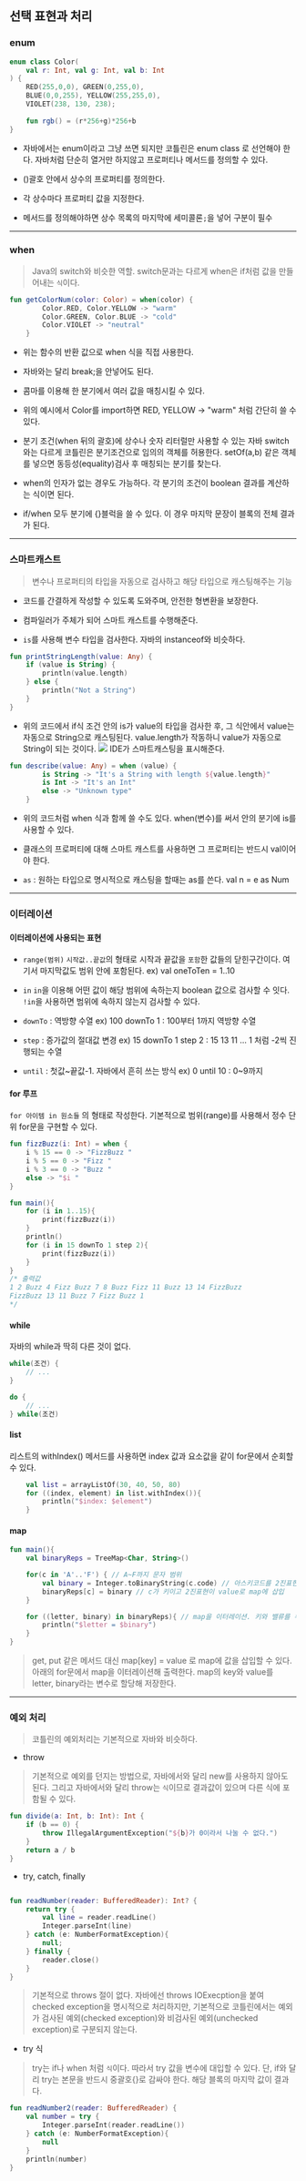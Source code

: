 ## 선택 표현과 처리
### enum
```kotlin
enum class Color(
    val r: Int, val g: Int, val b: Int
) {
    RED(255,0,0), GREEN(0,255,0),
    BLUE(0,0,255), YELLOW(255,255,0),
    VIOLET(238, 130, 238);
    
    fun rgb() = (r*256+g)*256+b
}
```
* 자바에서는 enum이라고 그냥 쓰면 되지만 코틀린은 enum class 로 선언해야 한다.
자바처럼 단순히 열거만 하지않고 프로퍼티나 메서드를 정의할 수 있다.

* ()괄호 안에서 상수의 프로퍼티를 정의한다.

* 각 상수마다 프로퍼티 값을 지정한다. 

* 메서드를 정의해야하면 상수 목록의 마지막에 세미콜론`;`을 넣어 구분이 필수

***
### when
> Java의 switch와 비슷한 역할. switch문과는 다르게 when은 if처럼 값을 만들어내는 `식`이다.

```kotlin
fun getColorNum(color: Color) = when(color) {
        Color.RED, Color.YELLOW -> "warm"
        Color.GREEN, Color.BLUE -> "cold"
        Color.VIOLET -> "neutral"
    }
```

* 위는 함수의 반환 값으로 when 식을 직접 사용한다.

* 자바와는 달리 break;을 안넣어도 된다.

* 콤마를 이용해 한 분기에서 여러 값을 매칭시킬 수 있다.

* 위의 예시에서 Color를 import하면 RED, YELLOW -> "warm" 처럼 간단히 쓸 수 있다.

* 분기 조건(when 뒤의 괄호)에 상수나 숫자 리터럴만 사용할 수 있는 자바 switch와는 다르게 코틀린은 분기조건으로 임의의 객체를 허용한다. setOf(a,b) 같은 객체를 넣으면 동등성(equality)검사 후 매칭되는 분기를 찾는다.

* when의 인자가 없는 경우도 가능하다. 각 분기의 조건이 boolean 결과를 계산하는 식이면 된다.

* if/when 모두 분기에 {}블럭을 쓸 수 있다. 이 경우 마지막 문장이 블록의 전체 결과가 된다.

***
### 스마트캐스트
> 변수나 프로퍼티의 타입을 자동으로 검사하고 해당 타입으로 캐스팅해주는 기능

* 코드를 간결하게 작성할 수 있도록 도와주며, 안전한 형변환을 보장한다.

* 컴파일러가 주체가 되어 스마트 캐스트를 수행해준다.

* `is`를 사용해 변수 타입을 검사한다. 자바의 instanceof와 비슷하다.

```kotlin
fun printStringLength(value: Any) {
    if (value is String) {
        println(value.length)
    } else {
        println("Not a String")
    }
}
```

* 위의 코드에서 if식 조건 안의 is가 value의 타입을 검사한 후, 그 식안에서 value는 자동으로 String으로 캐스팅된다. value.length가 작동하니 value가 자동으로 String이 되는 것이다.
![](https://velog.velcdn.com/images/choonbok22/post/6d5fb523-b412-4a59-839d-03e17d2fdf27/image.png)
IDE가 스마트캐스팅을 표시해준다.

```kotlin
fun describe(value: Any) = when (value) {
        is String -> "It's a String with length ${value.length}"
        is Int -> "It's an Int"
        else -> "Unknown type"
    }

```

* 위의 코드처럼 when 식과 함께 쓸 수도 있다. when(변수)를 써서 안의 분기에 is를 사용할 수 있다.


* 클래스의 프로퍼티에 대해 스마트 캐스트를 사용하면 그 프로퍼티는 반드시 val이어야 한다.

* `as` : 원하는 타입으로 명시적으로 캐스팅을 할때는 as를 쓴다.
val n = e as Num
***
### 이터레이션
#### 이터레이션에 사용되는 표현
* `range(범위)`
`시작값..끝값`의 형태로 시작과 끝값을 `포함`한 값들의 닫힌구간이다.
여기서 마지막값도 범위 안에 포함된다.
ex) val oneToTen = 1..10

* `in`
`in`을 이용해 어떤 값이 해당 범위에 속하는지 boolean 값으로 검사할 수 잇다.
`!in`을 사용하면 범위에 속하지 않는지 검사할 수 있다.

* `downTo` : 역방향 수열
ex) 100 downTo 1 : 100부터 1까지 역방향 수열

* `step` : 증가값의 절대값 변경
ex) 15 downTo 1 step 2 : 15 13 11 ... 1 처럼 -2씩 진행되는 수열

* `until` : 첫값~끝값-1. 자바에서 흔히 쓰는 방식
ex) 0 until 10 : 0~9까지

#### for 루프
`for 아이템 in 원소들` 의 형태로 작성한다. 
기본적으로 범위(range)를 사용해서 정수 단위 for문을 구현할 수 있다.

```kotlin
fun fizzBuzz(i: Int) = when {
    i % 15 == 0 -> "FizzBuzz "
    i % 5 == 0 -> "Fizz "
    i % 3 == 0 -> "Buzz "
    else -> "$i "
}

fun main(){
    for (i in 1..15){
        print(fizzBuzz(i))
    }
    println()
    for (i in 15 downTo 1 step 2){
        print(fizzBuzz(i))
    }
}
/* 출력값
1 2 Buzz 4 Fizz Buzz 7 8 Buzz Fizz 11 Buzz 13 14 FizzBuzz 
FizzBuzz 13 11 Buzz 7 Fizz Buzz 1 
*/
```
#### while
자바의 while과 딱히 다른 것이 없다.

```kotlin
while(조건) {
	// ...
}

do {
	// ...
} while(조건)
```

#### list
리스트의 withIndex() 메서드를 사용하면 index 값과 요소값을 같이 for문에서 순회할 수 있다.
```kotlin
    val list = arrayListOf(30, 40, 50, 80)
    for ((index, element) in list.withIndex()){
        println("$index: $element")
    }
```

#### map
```kotlin
fun main(){
    val binaryReps = TreeMap<Char, String>()

    for(c in 'A'..'F') { // A~F까지 문자 범위
        val binary = Integer.toBinaryString(c.code) // 아스키코드를 2진표현으로 교체
        binaryReps[c] = binary // c가 키이고 2진표현이 value로 map에 삽입
    }

    for ((letter, binary) in binaryReps){ // map을 이터레이션. 키와 밸류를 두 변수에 대입
        println("$letter = $binary")
    }
}
```
>get, put 같은 메서드 대신 map\[key] = value 로 map에 값을 삽입할 수 있다.
아래의 for문에서 map을 이터레이션해 출력한다.
map의 key와 value를 letter, binary라는 변수로 할당해 저장한다.


***
### 예외 처리
> 코틀린의 예외처리는 기본적으로 자바와 비슷하다.

* throw
>기본적으로 예외를 던지는 방법으로, 자바에서와 달리 new를 사용하지 않아도 된다. 
그리고 자바에서와 달리 throw는 `식`이므로 결과값이 있으며 다른 식에 포함될 수 있다.
```kotlin
fun divide(a: Int, b: Int): Int {
    if (b == 0) {
        throw IllegalArgumentException("${b}가 0이라서 나눌 수 없다.")
    }
    return a / b
}

```

* try, catch, finally
```kotlin

fun readNumber(reader: BufferedReader): Int? {
    return try {
        val line = reader.readLine()
        Integer.parseInt(line)
    } catch (e: NumberFormatException){
        null;
    } finally {
        reader.close()
    }
}

```
> 기본적으로 throws 절이 없다. 자바에선 throws IOExecption을 붙여 checked exception을 명시적으로 처리하지만, 기본적으로 코틀린에서는 예외가 검사된 예외(checked exception)와 비검사된 예외(unchecked exception)로 구분되지 않는다.

* try 식
> try는 if나 when 처럼 `식`이다. 따라서 try 값을 변수에 대입할 수 있다.
단, if와 달리 try는 본문을 반드시 중괄호{}로 감싸야 한다. 해당 블록의 마지막 값이 결과다.

```kotlin
fun readNumber2(reader: BufferedReader) {
    val number = try {
        Integer.parseInt(reader.readLine())
    } catch (e: NumberFormatException){
        null
    }
    println(number)
}
```
